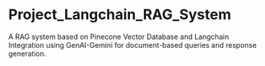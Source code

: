 # Project_Langchain_RAG_System
A RAG system based on Pinecone Vector Database and Langchain Integration using GenAI-Gemini for document-based queries and response generation.
